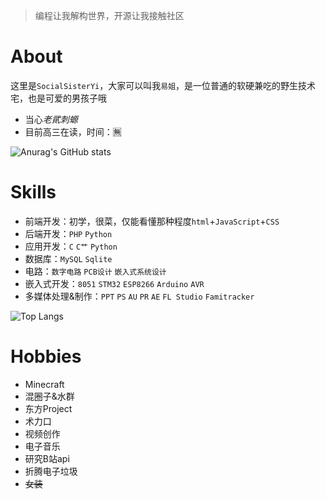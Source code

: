 > 编程让我解构世界，开源让我接触社区

# About
这里是`SocialSisterYi`，大家可以叫我`易姐`，是一位普通的软硬兼吃的野生技术宅，也是可爱的男孩子哦
- 当心*老貮刺螈*
- 目前高三在读，时间：🈚️

![Anurag's GitHub stats](https://github-readme-stats.vercel.app/api?username=SocialSisterYi&count_private=true&theme=cobalt&show_icons=true)

# Skills
- 前端开发：初学，很菜，仅能看懂那种程度`html`+`JavaScript`+`CSS`
- 后端开发：`PHP` `Python`
- 应用开发：`C` `C艹` `Python`
- 数据库：`MySQL` `Sqlite`
- 电路：`数字电路` `PCB设计` `嵌入式系统设计`
- 嵌入式开发：`8051` `STM32` `ESP8266` `Arduino` `AVR`
- 多媒体处理&制作：`PPT` `PS` `AU` `PR` `AE` `FL Studio` `Famitracker`

 ![Top Langs](https://github-readme-stats.vercel.app/api/top-langs?username=SocialSisterYi&layout=compact)
 
# Hobbies
- Minecraft
- 混圈子&水群
- 东方Project
- 术力口
- 视频创作
- 电子音乐
- 研究B站api
- 折腾电子垃圾
- ~~女装~~

